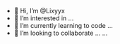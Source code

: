 - 👋 Hi, I’m @Lixyyx
- 👀 I’m interested in ...
- 🌱 I’m currently learning to code ...
- 💞️ I’m looking to collaborate  ... ...

<!---
Lixyyx/Lixyyx is a ✨ special ✨ repository because its `README.md` (this file) appears on your GitHub profile.
You can click the Preview link to take a look at your changes.
--->
